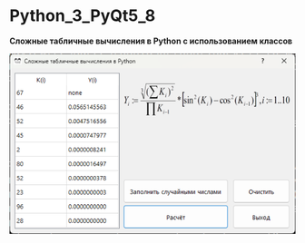 ﻿# Python_3_PyQt5_8
**Сложные табличные вычисления в Python с использованием классов**

![Screenshot](screenshot.png)
